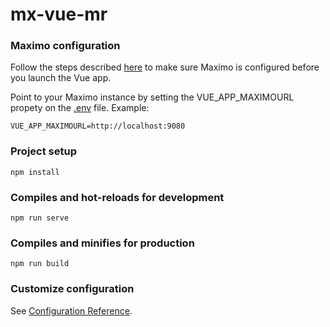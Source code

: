 # mx-vue-mr

### Maximo configuration
Follow the steps described [here](https://github.com/hrfaria/mx-vue-mr/blob/main/maximo_config.md) to make sure Maximo is configured before you launch the Vue app. 

Point to your Maximo instance by setting the VUE_APP_MAXIMOURL propety on the [.env](https://github.com/hrfaria/mx-vue-mr/blob/main/.env) file. Example:
```
VUE_APP_MAXIMOURL=http://localhost:9080
```

### Project setup
```
npm install
```

### Compiles and hot-reloads for development
```
npm run serve
```

### Compiles and minifies for production
```
npm run build
```

### Customize configuration
See [Configuration Reference](https://cli.vuejs.org/config/).
